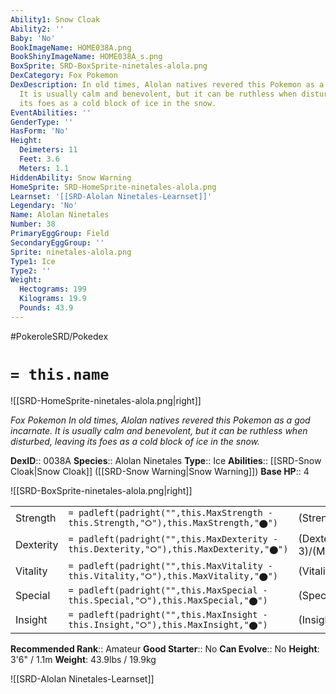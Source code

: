 ```yaml
---
Ability1: Snow Cloak
Ability2: ''
Baby: 'No'
BookImageName: HOME038A.png
BookShinyImageName: HOME038A_s.png
BoxSprite: SRD-BoxSprite-ninetales-alola.png
DexCategory: Fox Pokemon
DexDescription: In old times, Alolan natives revered this Pokemon as a god incarnate.
  It is usually calm and benevolent, but it can be ruthless when disturbed, leaving
  its foes as a cold block of ice in the snow.
EventAbilities: ''
GenderType: ''
HasForm: 'No'
Height:
  Deimeters: 11
  Feet: 3.6
  Meters: 1.1
HiddenAbility: Snow Warning
HomeSprite: SRD-HomeSprite-ninetales-alola.png
Learnset: '[[SRD-Alolan Ninetales-Learnset]]'
Legendary: 'No'
Name: Alolan Ninetales
Number: 38
PrimaryEggGroup: Field
SecondaryEggGroup: ''
Sprite: ninetales-alola.png
Type1: Ice
Type2: ''
Weight:
  Hectograms: 199
  Kilograms: 19.9
  Pounds: 43.9
---
```


#PokeroleSRD/Pokedex

# `= this.name`

![[SRD-HomeSprite-ninetales-alola.png|right]]

*Fox Pokemon*
*In old times, Alolan natives revered this Pokemon as a god incarnate. It is usually calm and benevolent, but it can be ruthless when disturbed, leaving its foes as a cold block of ice in the snow.*

**DexID**:: 0038A
**Species**:: Alolan Ninetales
**Type**:: Ice
**Abilities**:: [[SRD-Snow Cloak|Snow Cloak]] ([[SRD-Snow Warning|Snow Warning]])
**Base HP**:: 4

![[SRD-BoxSprite-ninetales-alola.png|right]]

|           |                                                                                        |                                          |
| --------- | -------------------------------------------------------------------------------------- | ---------------------------------------- |
| Strength  | `= padleft(padright("",this.MaxStrength - this.Strength,"⭘"),this.MaxStrength,"⬤")`    | (Strength::2)/(MaxStrength::4)   |
| Dexterity | `= padleft(padright("",this.MaxDexterity - this.Dexterity,"⭘"),this.MaxDexterity,"⬤")` | (Dexterity:: 3)/(MaxDexterity::6) |
| Vitality  | `= padleft(padright("",this.MaxVitality - this.Vitality,"⭘"),this.MaxVitality,"⬤")`    | (Vitality::2)/(MaxVitality::5)   |
| Special   | `= padleft(padright("",this.MaxSpecial - this.Special,"⭘"),this.MaxSpecial,"⬤")`       | (Special::2)/(MaxSpecial::5)     |
| Insight   | `= padleft(padright("",this.MaxInsight - this.Insight,"⭘"),this.MaxInsight,"⬤")`       | (Insight::3)/(MaxInsight::6)     |

**Recommended Rank**:: Amateur
**Good Starter**:: No
**Can Evolve**:: No
**Height**: 3'6" / 1.1m
**Weight**: 43.9lbs / 19.9kg

![[SRD-Alolan Ninetales-Learnset]]